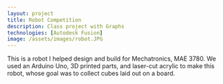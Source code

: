 ```yaml
---
layout: project
title: Robot Competition
description: Class project with Graphs
technologies: [Autodesk Fusion]
image: /assets/images/robot.JPG
---
```



This is a robot I helped design and build for Mechatronics, MAE 3780. We used an Arduino Uno, 3D printed parts, and laser-cut acrylic to make this robot, whose goal was to collect cubes laid out on a board.